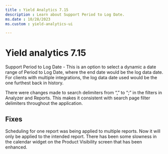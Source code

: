 ```yaml
---
title : Yield Analytics 7.15
description : Learn about Support Period to Log Date. 
ms.date : 10/28/2023
ms.custom : yield-analytics-ui

---
```



# Yield analytics 7.15

Support Period to Log Date - This is an option to select a dynamic a
date range of Period to Log Date, where the end date would be the log
data date. For clients with multiple integrations, the log data date
used would be the one furthest back in history.

There were changes made to search delimiters from “,” to “;” in the
filters in Analyzer and Reports. This makes it consistent with search
page filter delimiters throughout the application.

## Fixes

Scheduling for one report was being applied to multiple reports. Now it
will only be applied to the intended report.
There has been some slowness in the calendar widget on the Product
Visibility screen that has been enhanced.
